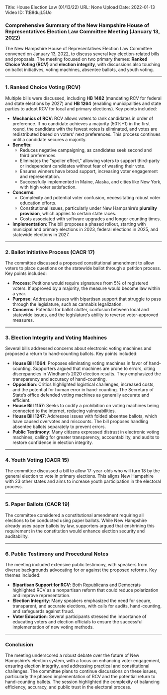 Title: House Election Law (01/13/22)
URL: None
Upload Date: 2022-01-13
Video ID: TtB8dujL5Uo

### Comprehensive Summary of the New Hampshire House of Representatives Election Law Committee Meeting (January 13, 2022)

The New Hampshire House of Representatives Election Law Committee convened on January 13, 2022, to discuss several key election-related bills and proposals. The meeting focused on two primary themes: **Ranked Choice Voting (RCV)** and **election integrity**, with discussions also touching on ballot initiatives, voting machines, absentee ballots, and youth voting.

---

### **1. Ranked Choice Voting (RCV)**  
Multiple bills were discussed, including **HB 1482** (mandating RCV for federal and state elections by 2027) and **HB 1264** (enabling municipalities and state parties to adopt RCV for local and primary elections). Key points included:  

- **Mechanics of RCV**: RCV allows voters to rank candidates in order of preference. If no candidate achieves a majority (50%+1) in the first round, the candidate with the fewest votes is eliminated, and votes are redistributed based on voters’ next preferences. This process continues until a candidate secures a majority.  
- **Benefits**:  
  - Reduces negative campaigning, as candidates seek second and third preferences.  
  - Eliminates the "spoiler effect," allowing voters to support third-party or independent candidates without fear of wasting their vote.  
  - Ensures winners have broad support, increasing voter engagement and representation.  
  - Successfully implemented in Maine, Alaska, and cities like New York, with high voter satisfaction.  
- **Concerns**:  
  - Complexity and potential voter confusion, necessitating robust voter education efforts.  
  - Constitutional issues, particularly under New Hampshire’s **plurality provision**, which applies to certain state races.  
  - Costs associated with software upgrades and longer counting times.  
- **Implementation**: The bill proposes a phased rollout, starting with municipal and primary elections in 2023, federal elections in 2025, and statewide elections in 2027.  

---

### **2. Ballot Initiative Process (CACR 17)**  
The committee discussed a proposed constitutional amendment to allow voters to place questions on the statewide ballot through a petition process. Key points included:  

- **Process**: Petitions would require signatures from 5% of registered voters. If approved by a majority, the measure would become law within a year.  
- **Purpose**: Addresses issues with bipartisan support that struggle to pass through the legislature, such as cannabis legalization.  
- **Concerns**: Potential for ballot clutter, confusion between local and statewide issues, and the legislature’s ability to reverse voter-approved measures.  

---

### **3. Election Integrity and Voting Machines**  
Several bills addressed concerns about electronic voting machines and proposed a return to hand-counting ballots. Key points included:  

- **House Bill 1064**: Proposes eliminating voting machines in favor of hand-counting. Supporters argued that machines are prone to errors, citing discrepancies in Windham’s 2020 election results. They emphasized the transparency and accuracy of hand-counting.  
- **Opposition**: Critics highlighted logistical challenges, increased costs, and the potential for human error in hand-counting. The Secretary of State’s office defended voting machines as generally accurate and efficient.  
- **House Bill 1157**: Seeks to codify a prohibition on voting machines being connected to the internet, reducing vulnerabilities.  
- **House Bill 1247**: Addresses issues with folded absentee ballots, which have caused overvotes and miscounts. The bill proposes handling absentee ballots separately to prevent errors.  
- **Public Testimony**: Many citizens expressed distrust in electronic voting machines, calling for greater transparency, accountability, and audits to restore confidence in election integrity.  

---

### **4. Youth Voting (CACR 15)**  
The committee discussed a bill to allow 17-year-olds who will turn 18 by the general election to vote in primary elections. This aligns New Hampshire with 23 other states and aims to increase youth participation in the electoral process.  

---

### **5. Paper Ballots (CACR 19)**  
The committee considered a constitutional amendment requiring all elections to be conducted using paper ballots. While New Hampshire already uses paper ballots by law, supporters argued that enshrining this requirement in the constitution would enhance election security and auditability.  

---

### **6. Public Testimony and Procedural Notes**  
The meeting included extensive public testimony, with speakers from diverse backgrounds advocating for or against the proposed reforms. Key themes included:  

- **Bipartisan Support for RCV**: Both Republicans and Democrats highlighted RCV as a nonpartisan reform that could reduce polarization and improve representation.  
- **Election Integrity**: Many speakers emphasized the need for secure, transparent, and accurate elections, with calls for audits, hand-counting, and safeguards against fraud.  
- **Voter Education**: Several participants stressed the importance of educating voters and election officials to ensure the successful implementation of new voting methods.  

---

### **Conclusion**  
The meeting underscored a robust debate over the future of New Hampshire’s election system, with a focus on enhancing voter engagement, ensuring election integrity, and addressing practical and constitutional challenges. The committee plans to continue discussions on these issues, particularly the phased implementation of RCV and the potential return to hand-counting ballots. The session highlighted the complexity of balancing efficiency, accuracy, and public trust in the electoral process.